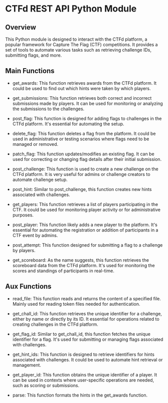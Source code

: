 # CTFd REST API Python Module

## Overview
This Python module is designed to interact with the CTFd platform, a popular framework for Capture The Flag (CTF) competitions. It provides a set of tools to automate various tasks such as retrieving challenge IDs, submitting flags, and more.

## Main Functions
- get_awards: This function retrieves awards from the CTFd platform. It could
  be used to find out which hints were taken by which players.

- get_submissions: This function retrieves both correct and incorrect
  submissions made by players. It can be used for monitoring or analyzing the
  submissions to the challenges.

- post_flag: This function is designed for adding flags to challenges in the
  CTFd platform. It's essential for automating the setup.

- delete_flag: This function deletes a flag from the platform. It could be used
  in administrative or testing scenarios where flags need to be managed or
  removed.

- patch_flag: This function updates/modifies an existing flag. It can be used
  for correcting or changing flag details after their initial submission.

- post_challenge: This function is used to create a new challenge on the CTFd
  platform. It is very useful for admins or challenge creators to automate
  challenge setup.

- post_hint: Similar to post_challenge, this function creates new hints
  associated with challenges. 

- get_players: This function retrieves a list of players participating in the
  CTF. It could be used for monitoring player activity or for administrative
  purposes.

- post_player: This function likely adds a new player to the platform. It's
  essential for automating the registration or addition of participants in a
  CTF event by admins.

- post_attempt: This function designed for submitting a flag to a challenge by
  players. 

- get_scoreboard: As the name suggests, this function retrieves the scoreboard
  data from the CTFd platform. It's used for monitoring the scores and
  standings of participants in real-time.

## Aux Functions
- read_file: This function reads and returns the content of a specified file.
  Mainly used for reading token files needed for authentication.

- get_chall_id: This function retrieves the unique identifier for a challenge,
  either by name or directly by its ID. It essential for operations related to
  creating challenges in the CTFd platform.

- get_flag_id: Similar to get_chall_id, this function fetches the unique
  identifier for a flag. It's used for submitting or managing flags associated
  with challenges.

- get_hint_ids: This function is designed to retrieve identifiers for hints
  associated with challenges. It could be used to automate hint retrieval or
  management.

- get_player_id: This function obtains the unique identifier of a player. It
  can be used in contexts where user-specific operations are needed, such as
  scoring or submissions.

- parse: This function formats the hints in the get_awards function.
